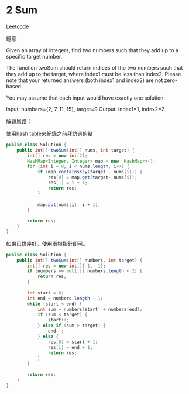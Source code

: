 # 2 Sum

[Leetcode](https://leetcode.com/problems/two-sum/)

題意：

Given an array of integers, find two numbers such that they add up to a specific target number.

The function twoSum should return indices of the two numbers such that they add up to the target, where index1 must be less than index2. Please note that your returned answers (both index1 and index2) are not zero-based.

You may assume that each input would have exactly one solution.

Input: numbers={2, 7, 11, 15}, target=9
Output: index1=1, index2=2

解題思路：

使用hash table來紀錄之前拜訪過的點

```java
public class Solution {
    public int[] twoSum(int[] nums, int target) {
        int[] res = new int[2];
        HashMap<Integer, Integer> map = new  HashMap<>();
        for (int i = 0; i < nums.length; i++) {
            if (map.containsKey(target - nums[i])) {
                res[0] = map.get(target- nums[i]);
                res[1] = i + 1;
                return res;
            }
            
            map.put(nums[i], i + 1);
        }
        
        return res;
    }
}
```

如果已排序好，使用兩根指針即可。

```java
public class Solution {
    public int[] twoSum(int[] numbers, int target) {
        int[] res = new int[]{-1, -1};
        if (numbers == null || numbers.length < 2) {
            return res;
        }
        
        int start = 0;
        int end = numbers.length - 1;
        while (start < end) {
            int sum = numbers[start] + numbers[end];
            if (sum < target) {
                start++;
            } else if (sum > target) {
                end--;
            } else {
                res[0] = start + 1;
                res[1] = end + 1;
                return res;
            }
        }
        
        return res;
    }
}
```